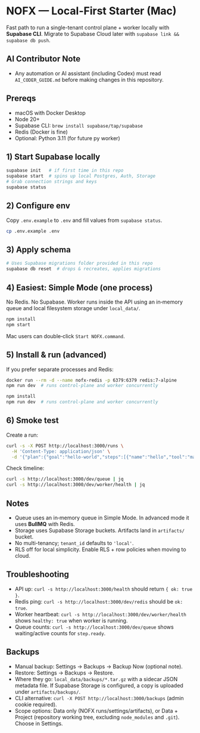 # NOFX — Local-First Starter (Mac)

Fast path to run a single-tenant control plane + worker locally with **Supabase CLI**. Migrate to Supabase Cloud later with `supabase link && supabase db push`.

## AI Contributor Note
- Any automation or AI assistant (including Codex) must read `AI_CODER_GUIDE.md` before making changes in this repository.

## Prereqs
- macOS with Docker Desktop
- Node 20+
- Supabase CLI: `brew install supabase/tap/supabase`
- Redis (Docker is fine)
- Optional: Python 3.11 (for future py worker)

## 1) Start Supabase locally
```bash
supabase init   # if first time in this repo
supabase start  # spins up local Postgres, Auth, Storage
# Grab connection strings and keys
supabase status
```

## 2) Configure env
Copy `.env.example` to `.env` and fill values from `supabase status`.
```bash
cp .env.example .env
```

## 3) Apply schema
```bash
# Uses Supabase migrations folder provided in this repo
supabase db reset  # drops & recreates, applies migrations
```

## 4) Easiest: Simple Mode (one process)
No Redis. No Supabase. Worker runs inside the API using an in‑memory queue and local filesystem storage under `local_data/`.
```bash
npm install
npm start
```

Mac users can double‑click `Start NOFX.command`.

## 5) Install & run (advanced)
If you prefer separate processes and Redis:
```bash
docker run --rm -d --name nofx-redis -p 6379:6379 redis:7-alpine
npm run dev  # runs control-plane and worker concurrently
```
```bash
npm install
npm run dev  # runs control-plane and worker concurrently
```

## 6) Smoke test
Create a run:
```bash
curl -s -X POST http://localhost:3000/runs \
  -H 'Content-Type: application/json' \
  -d '{"plan":{"goal":"hello-world","steps":[{"name":"hello","tool":"manual:approve","inputs":{}}]}}' | jq
```
Check timeline:
```bash
curl -s http://localhost:3000/dev/queue | jq
curl -s http://localhost:3000/dev/worker/health | jq
```

## Notes
- Queue uses an in‑memory queue in Simple Mode. In advanced mode it uses **BullMQ** with Redis.
- Storage uses Supabase Storage buckets. Artifacts land in `artifacts/` bucket.
- No multi-tenancy; `tenant_id` defaults to `'local'`.
- RLS off for local simplicity. Enable RLS + row policies when moving to cloud.

## Troubleshooting
- API up: `curl -s http://localhost:3000/health` should return `{ ok: true }`.
- Redis ping: `curl -s http://localhost:3000/dev/redis` should be `ok: true`.
- Worker heartbeat: `curl -s http://localhost:3000/dev/worker/health` shows `healthy: true` when worker is running.
- Queue counts: `curl -s http://localhost:3000/dev/queue` shows waiting/active counts for `step.ready`.

## Backups
- Manual backup: Settings → Backups → Backup Now (optional note).
- Restore: Settings → Backups → Restore.
- Where they go: `local_data/backups/*.tar.gz` with a sidecar JSON metadata file. If Supabase Storage is configured, a copy is uploaded under `artifacts/backups/`.
- CLI alternative: `curl -X POST http://localhost:3000/backups` (admin cookie required).
- Scope options: Data only (NOFX runs/settings/artifacts), or Data + Project (repository working tree, excluding `node_modules` and `.git`). Choose in Settings.
